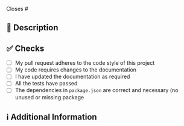 Closes #

<!-- addressed issue -->

## 📑 Description

<!-- describe root cause analysis -->

## ✅ Checks

-   [ ] My pull request adheres to the code style of this project
-   [ ] My code requires changes to the documentation
-   [ ] I have updated the documentation as required
-   [ ] All the tests have passed
-   [ ] The dependencies in `package.json` are correct and necessary (no unused or missing package

## ℹ Additional Information

<!-- adding more information -->
